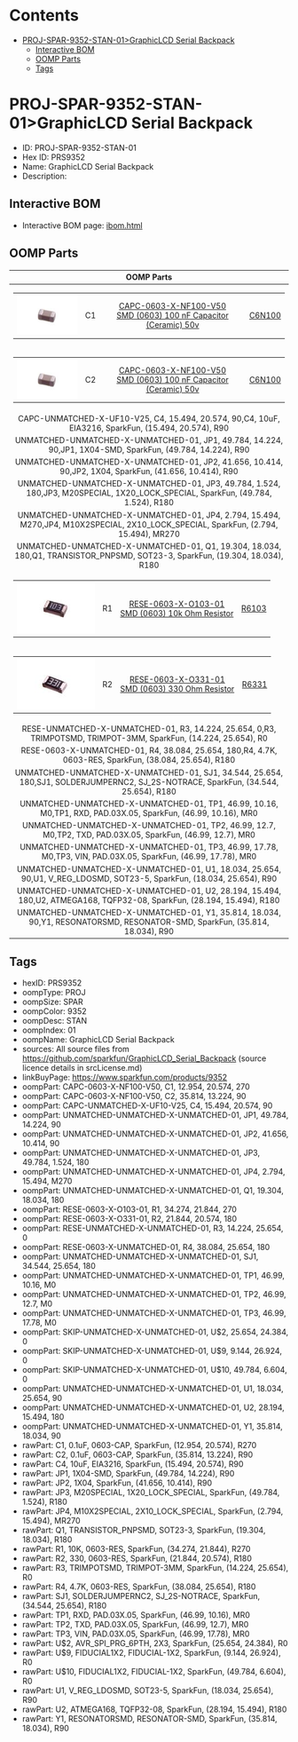 



Contents
========

* [PROJ-SPAR-9352-STAN-01>GraphicLCD Serial Backpack](#proj-spar-9352-stan-01graphiclcd-serial-backpack)
	* [Interactive BOM](#interactive-bom)
	* [OOMP Parts](#oomp-parts)
	* [Tags](#tags)

# PROJ-SPAR-9352-STAN-01>GraphicLCD Serial Backpack

- ID: PROJ-SPAR-9352-STAN-01
- Hex ID: PRS9352
- Name: GraphicLCD Serial Backpack
- Description: 

## Interactive BOM

- Interactive BOM page: [ibom.html](kicad/bom/ibom.html)

## OOMP Parts
  

|OOMP Parts|
| :---: |
|<table><tr><td>![CAPC-0603-X-NF100-V50](https://raw.githubusercontent.com/oomlout/oomlout_OOMP_parts/main/CAPC-0603-X-NF100-V50/image_140.jpg)</td><td> C1</td><td>[CAPC-0603-X-NF100-V50<br>SMD (0603) 100 nF Capacitor (Ceramic) 50v](https://github.com/oomlout/oomlout_OOMP_parts/tree/main/CAPC-0603-X-NF100-V50/)</td><td>[C6N100](https://github.com/oomlout/oomlout_OOMP_parts/tree/main/CAPC-0603-X-NF100-V50/)</td></tr></table>|
|<table><tr><td>![CAPC-0603-X-NF100-V50](https://raw.githubusercontent.com/oomlout/oomlout_OOMP_parts/main/CAPC-0603-X-NF100-V50/image_140.jpg)</td><td> C2</td><td>[CAPC-0603-X-NF100-V50<br>SMD (0603) 100 nF Capacitor (Ceramic) 50v](https://github.com/oomlout/oomlout_OOMP_parts/tree/main/CAPC-0603-X-NF100-V50/)</td><td>[C6N100](https://github.com/oomlout/oomlout_OOMP_parts/tree/main/CAPC-0603-X-NF100-V50/)</td></tr></table>|
|CAPC-UNMATCHED-X-UF10-V25, C4, 15.494, 20.574, 90,C4, 10uF, EIA3216, SparkFun, (15.494, 20.574), R90|
|UNMATCHED-UNMATCHED-X-UNMATCHED-01, JP1, 49.784, 14.224, 90,JP1, 1X04-SMD, SparkFun, (49.784, 14.224), R90|
|UNMATCHED-UNMATCHED-X-UNMATCHED-01, JP2, 41.656, 10.414, 90,JP2, 1X04, SparkFun, (41.656, 10.414), R90|
|UNMATCHED-UNMATCHED-X-UNMATCHED-01, JP3, 49.784, 1.524, 180,JP3, M20SPECIAL, 1X20_LOCK_SPECIAL, SparkFun, (49.784, 1.524), R180|
|UNMATCHED-UNMATCHED-X-UNMATCHED-01, JP4, 2.794, 15.494, M270,JP4, M10X2SPECIAL, 2X10_LOCK_SPECIAL, SparkFun, (2.794, 15.494), MR270|
|UNMATCHED-UNMATCHED-X-UNMATCHED-01, Q1, 19.304, 18.034, 180,Q1, TRANSISTOR_PNPSMD, SOT23-3, SparkFun, (19.304, 18.034), R180|
|<table><tr><td>![RESE-0603-X-O103-01](https://raw.githubusercontent.com/oomlout/oomlout_OOMP_parts/main/RESE-0603-X-O103-01/image_140.jpg)</td><td> R1</td><td>[RESE-0603-X-O103-01<br>SMD (0603) 10k Ohm Resistor](https://github.com/oomlout/oomlout_OOMP_parts/tree/main/RESE-0603-X-O103-01/)</td><td>[R6103](https://github.com/oomlout/oomlout_OOMP_parts/tree/main/RESE-0603-X-O103-01/)</td></tr></table>|
|<table><tr><td>![RESE-0603-X-O331-01](https://raw.githubusercontent.com/oomlout/oomlout_OOMP_parts/main/RESE-0603-X-O331-01/image_140.jpg)</td><td> R2</td><td>[RESE-0603-X-O331-01<br>SMD (0603) 330 Ohm Resistor](https://github.com/oomlout/oomlout_OOMP_parts/tree/main/RESE-0603-X-O331-01/)</td><td>[R6331](https://github.com/oomlout/oomlout_OOMP_parts/tree/main/RESE-0603-X-O331-01/)</td></tr></table>|
|RESE-UNMATCHED-X-UNMATCHED-01, R3, 14.224, 25.654, 0,R3, TRIMPOTSMD, TRIMPOT-3MM, SparkFun, (14.224, 25.654), R0|
|RESE-0603-X-UNMATCHED-01, R4, 38.084, 25.654, 180,R4, 4.7K, 0603-RES, SparkFun, (38.084, 25.654), R180|
|UNMATCHED-UNMATCHED-X-UNMATCHED-01, SJ1, 34.544, 25.654, 180,SJ1, SOLDERJUMPERNC2, SJ_2S-NOTRACE, SparkFun, (34.544, 25.654), R180|
|UNMATCHED-UNMATCHED-X-UNMATCHED-01, TP1, 46.99, 10.16, M0,TP1, RXD, PAD.03X.05, SparkFun, (46.99, 10.16), MR0|
|UNMATCHED-UNMATCHED-X-UNMATCHED-01, TP2, 46.99, 12.7, M0,TP2, TXD, PAD.03X.05, SparkFun, (46.99, 12.7), MR0|
|UNMATCHED-UNMATCHED-X-UNMATCHED-01, TP3, 46.99, 17.78, M0,TP3, VIN, PAD.03X.05, SparkFun, (46.99, 17.78), MR0|
|UNMATCHED-UNMATCHED-X-UNMATCHED-01, U1, 18.034, 25.654, 90,U1, V_REG_LDOSMD, SOT23-5, SparkFun, (18.034, 25.654), R90|
|UNMATCHED-UNMATCHED-X-UNMATCHED-01, U2, 28.194, 15.494, 180,U2, ATMEGA168, TQFP32-08, SparkFun, (28.194, 15.494), R180|
|UNMATCHED-UNMATCHED-X-UNMATCHED-01, Y1, 35.814, 18.034, 90,Y1, RESONATORSMD, RESONATOR-SMD, SparkFun, (35.814, 18.034), R90|

## Tags

- hexID: PRS9352
- oompType: PROJ
- oompSize: SPAR
- oompColor: 9352
- oompDesc: STAN
- oompIndex: 01
- oompName: GraphicLCD Serial Backpack
- sources: All source files from https://github.com/sparkfun/GraphicLCD_Serial_Backpack (source licence details in srcLicense.md)
- linkBuyPage: https://www.sparkfun.com/products/9352
- oompPart: CAPC-0603-X-NF100-V50, C1, 12.954, 20.574, 270
- oompPart: CAPC-0603-X-NF100-V50, C2, 35.814, 13.224, 90
- oompPart: CAPC-UNMATCHED-X-UF10-V25, C4, 15.494, 20.574, 90
- oompPart: UNMATCHED-UNMATCHED-X-UNMATCHED-01, JP1, 49.784, 14.224, 90
- oompPart: UNMATCHED-UNMATCHED-X-UNMATCHED-01, JP2, 41.656, 10.414, 90
- oompPart: UNMATCHED-UNMATCHED-X-UNMATCHED-01, JP3, 49.784, 1.524, 180
- oompPart: UNMATCHED-UNMATCHED-X-UNMATCHED-01, JP4, 2.794, 15.494, M270
- oompPart: UNMATCHED-UNMATCHED-X-UNMATCHED-01, Q1, 19.304, 18.034, 180
- oompPart: RESE-0603-X-O103-01, R1, 34.274, 21.844, 270
- oompPart: RESE-0603-X-O331-01, R2, 21.844, 20.574, 180
- oompPart: RESE-UNMATCHED-X-UNMATCHED-01, R3, 14.224, 25.654, 0
- oompPart: RESE-0603-X-UNMATCHED-01, R4, 38.084, 25.654, 180
- oompPart: UNMATCHED-UNMATCHED-X-UNMATCHED-01, SJ1, 34.544, 25.654, 180
- oompPart: UNMATCHED-UNMATCHED-X-UNMATCHED-01, TP1, 46.99, 10.16, M0
- oompPart: UNMATCHED-UNMATCHED-X-UNMATCHED-01, TP2, 46.99, 12.7, M0
- oompPart: UNMATCHED-UNMATCHED-X-UNMATCHED-01, TP3, 46.99, 17.78, M0
- oompPart: SKIP-UNMATCHED-X-UNMATCHED-01, U$2, 25.654, 24.384, 0
- oompPart: SKIP-UNMATCHED-X-UNMATCHED-01, U$9, 9.144, 26.924, 0
- oompPart: SKIP-UNMATCHED-X-UNMATCHED-01, U$10, 49.784, 6.604, 0
- oompPart: UNMATCHED-UNMATCHED-X-UNMATCHED-01, U1, 18.034, 25.654, 90
- oompPart: UNMATCHED-UNMATCHED-X-UNMATCHED-01, U2, 28.194, 15.494, 180
- oompPart: UNMATCHED-UNMATCHED-X-UNMATCHED-01, Y1, 35.814, 18.034, 90
- rawPart: C1, 0.1uF, 0603-CAP, SparkFun, (12.954, 20.574), R270
- rawPart: C2, 0.1uF, 0603-CAP, SparkFun, (35.814, 13.224), R90
- rawPart: C4, 10uF, EIA3216, SparkFun, (15.494, 20.574), R90
- rawPart: JP1, 1X04-SMD, SparkFun, (49.784, 14.224), R90
- rawPart: JP2, 1X04, SparkFun, (41.656, 10.414), R90
- rawPart: JP3, M20SPECIAL, 1X20_LOCK_SPECIAL, SparkFun, (49.784, 1.524), R180
- rawPart: JP4, M10X2SPECIAL, 2X10_LOCK_SPECIAL, SparkFun, (2.794, 15.494), MR270
- rawPart: Q1, TRANSISTOR_PNPSMD, SOT23-3, SparkFun, (19.304, 18.034), R180
- rawPart: R1, 10K, 0603-RES, SparkFun, (34.274, 21.844), R270
- rawPart: R2, 330, 0603-RES, SparkFun, (21.844, 20.574), R180
- rawPart: R3, TRIMPOTSMD, TRIMPOT-3MM, SparkFun, (14.224, 25.654), R0
- rawPart: R4, 4.7K, 0603-RES, SparkFun, (38.084, 25.654), R180
- rawPart: SJ1, SOLDERJUMPERNC2, SJ_2S-NOTRACE, SparkFun, (34.544, 25.654), R180
- rawPart: TP1, RXD, PAD.03X.05, SparkFun, (46.99, 10.16), MR0
- rawPart: TP2, TXD, PAD.03X.05, SparkFun, (46.99, 12.7), MR0
- rawPart: TP3, VIN, PAD.03X.05, SparkFun, (46.99, 17.78), MR0
- rawPart: U$2, AVR_SPI_PRG_6PTH, 2X3, SparkFun, (25.654, 24.384), R0
- rawPart: U$9, FIDUCIAL1X2, FIDUCIAL-1X2, SparkFun, (9.144, 26.924), R0
- rawPart: U$10, FIDUCIAL1X2, FIDUCIAL-1X2, SparkFun, (49.784, 6.604), R0
- rawPart: U1, V_REG_LDOSMD, SOT23-5, SparkFun, (18.034, 25.654), R90
- rawPart: U2, ATMEGA168, TQFP32-08, SparkFun, (28.194, 15.494), R180
- rawPart: Y1, RESONATORSMD, RESONATOR-SMD, SparkFun, (35.814, 18.034), R90
